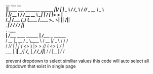 __                                        .__        __   
|__|____ ___  _______    ______ ___________|__|______/  |_
|  \__  \\  \/ /\__  \  /  ___// ___\_  __ \  \____ \   __\
|  |/ __ \\   /  / __ \_\___ \\  \___|  | \/  |  |_> >  |  
/\__|  (____  /\_/  (____  /____  >\___  >__|  |__|   __/|__|  
\______|    \/           \/     \/     \/         |__|         
.___                        .___                   
__| _/______  ____ ______   __| _/______  _  ______  
/ __ |\_  __ \/  _ \\____ \ / __ |/  _ \ \/ \/ /    \
/ /_/ | |  | \(  <_> )  |_> > /_/ (  <_> )     /   |  \
\____ | |__|   \____/|   __/\____ |\____/ \/\_/|___|  /
\/              |__|        \/                 \/


prevent dropdown to select similiar values
this code will auto select all dropdown that exist in single page
